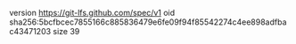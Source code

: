 version https://git-lfs.github.com/spec/v1
oid sha256:5bcfbcec7855166c885836479e6fe09f94f85542274c4ee898adfbac43471203
size 39

